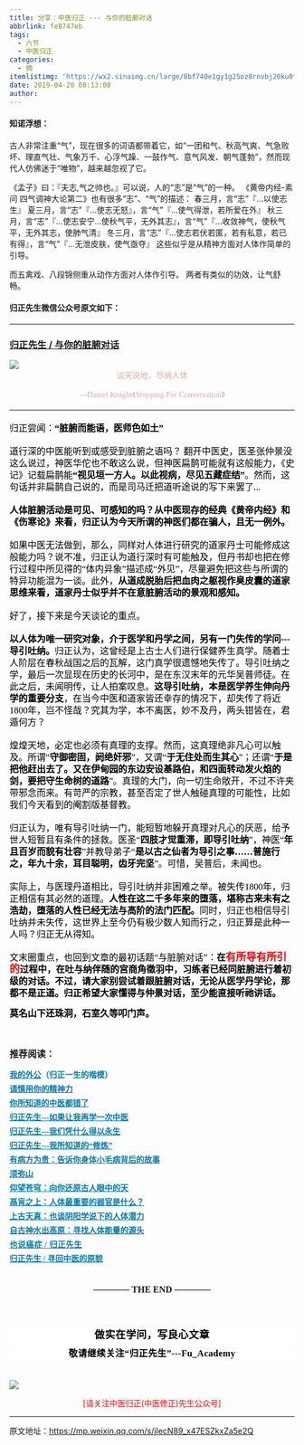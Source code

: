 ```yaml
---
title: 分享：中医归正 --- 与你的脏腑对话
abbrlink: fe8747eb
tags:
  - 六节
  - 中医归正
categories:
  - 摘
itemlistimg: 'https://wx2.sinaimg.cn/large/8bf740e1gy1g25oz8rnvbj20ku0ffttx.jpg'
date: 2019-04-20 08:13:08
author:
---
```


#### 知诺浮想：
古人非常注重“气”，现在很多的词语都带着它，如“一团和气、秋高气爽、气急败坏、理直气壮、气象万千、心浮气躁、一鼓作气、意气风发、朝气蓬勃”，然而现代人仿佛迷于“唯物”，越来越忽视了它。

《孟子》曰：『夫志,气之帅也。』可以说，人的“志”是“气”的一种。
《黄帝内经-素问 四气调神大论第二》也有很多“志”、“气”的描述：
春三月，言“志”『...以使志生』
夏三月，言“志”『...使志无怒』，言“气”『...使气得泄，若所爱在外』
秋三月，言“志”『...使志安宁...使秋气平，无外其志』，言“气”『...收敛神气，使秋气平，无外其志，使肺气清』
冬三月，言“志”『...使志若伏若匿，若有私意，若已有得』，言“气”『...无泄皮肤，使气亟夺』
这些似乎是从精神方面对人体作简单的引导。

而五禽戏、八段锦侧重从动作方面对人体作引导。
两者有类似的功效，让气舒畅。



#### 归正先生微信公众号原文如下：
---

###  [归正先生 / 与你的脏腑对话](https://mp.weixin.qq.com/s/jIecN89_x47ESZkxZa5e2Q "跳转至原文")



<div class="rich_media_content ">
                    <p style="text-align: center;margin-bottom: 5px;line-height: normal;"><img style="clear: both; display: block; margin:auto;" src="https://wx2.sinaimg.cn/large/8bf740e1gy1g25oz8rnvbj20ku0ffttx.jpg" data-type="jpeg" data-w="750" style=""  /><span style="font-family: 仿宋;color: rgb(215, 171, 169);font-size: 14px;background-color: rgb(255, 255, 255);">谈天说地，尽纳人体</span><span style="color: rgb(0, 0, 0);font-family: 仿宋;font-size: 16px;text-align: justify;"></span></p><p style="text-align: center;margin-bottom: 5px;line-height: normal;"><span style="font-family: 仿宋;color: rgb(215, 171, 169);font-size: 14px;background-color: rgb(255, 255, 255);"><span style="text-align: center;font-family: 仿宋;background-color: rgb(255, 255, 255);max-width: 100%;color: rgb(215, 171, 169);font-size: 14px;line-height: 22.4px;box-sizing: border-box !important;word-wrap: break-word !important;">---Daniel Knight《Stopping For Conversation</span><span style="text-align: center;color: rgb(215, 171, 169);font-size: 14px;line-height: 22.4px;font-family: Arial, 宋体;">》</span></span><span style="background-color: rgb(255, 255, 255);text-align: center;font-size: 14px;line-height: 22.4px;font-family: Arial, 宋体;"><span style="background-color: rgb(255, 255, 255);text-align: center;font-size: 14px;line-height: 22.4px;font-family: Arial, 宋体;color: rgb(0, 0, 0);"></span></span></p><hr style="border-style: solid;border-width: 1px 0 0;border-color: rgba(0,0,0,0.1);-webkit-transform-origin: 0 0;-webkit-transform: scale(1, 0.5);transform-origin: 0 0;transform: scale(1, 0.5);"  /><p style="text-align: left;margin-bottom: 5px;margin-top: 20px;line-height: 1.5em;"><span style="color: rgb(0, 0, 0);font-family: 仿宋;font-size: 16px;text-align: justify;">归正尝闻：</span><strong style="color: rgb(0, 0, 0);font-family: 仿宋;font-size: 16px;text-align: justify;">“脏腑而能语，医师色如土”</strong></p><p style="text-align: left;margin-bottom: 5px;margin-top: 20px;line-height: 1.5em;"><strong style="color: rgb(0, 0, 0);font-family: 仿宋;font-size: 16px;text-align: justify;"></strong><span style="text-align: justify;color: rgb(0, 0, 0);font-family: 仿宋;font-size: 16px;">道行深的中医能听到或感受到脏腑之语吗？</span><span style="text-align: justify;color: rgb(0, 0, 0);font-family: 仿宋;font-size: 16px;">&nbsp;翻开中医史，医圣张仲景没这么说过，神医华佗也不敢这么说，但神医扁鹊可能就有这般能力，《史记》记载扁鹊能<strong>“视见垣一方人。</strong></span><strong style="text-align: justify;"><span style="color: rgb(0, 0, 0);font-family: 仿宋;font-size: 16px;">以此视病，尽见五藏症结”</span></strong><span style="text-align: justify;color: rgb(0, 0, 0);font-family: 仿宋;font-size: 16px;">。然而，</span><span style="text-align: justify;color: rgb(0, 0, 0);font-family: 仿宋;font-size: 16px;">这句话并非扁鹊自己说的，而是司马迁把道听途说的写下来罢了...</span></p><p style="text-align: left;margin-bottom: 5px;margin-top: 20px;line-height: 1.5em;"><strong style="text-align: justify;"><span style="color: rgb(0, 0, 0);font-family: 仿宋;font-size: 16px;">人体脏腑活动是可见、可感知的吗？</span><span style="color: rgb(0, 0, 0);font-family: 仿宋;font-size: 16px;"></span><span style="color: rgb(0, 0, 0);font-family: 仿宋;font-size: 16px;">从中医现存的经典《黄帝内经》和《伤寒论》来看，归正认为今天所谓的神医们都在骗人，且无一例外。</span></strong></p><p style="text-align: left;margin-bottom: 5px;margin-top: 20px;line-height: 1.5em;"><span style="text-align: justify;color: rgb(0, 0, 0);font-family: 仿宋;font-size: 16px;">如果中医无法做到，那么，同样对人体进行研究的道家丹士可能修成这般能力吗？</span><span style="text-align: justify;color: rgb(0, 0, 0);font-family: 仿宋;font-size: 16px;">说不准，归正认为道行深时有可能触及，但丹书却也把在修行过程中所见得的“体内异象”描述成“外见”，尽量避免把这些与所谓的特异功能混为一谈。此外，</span><strong style="text-align: justify;"><span style="color: rgb(0, 0, 0);font-family: 仿宋;font-size: 16px;">从道成脱胎后把血肉之躯视作臭皮囊的道家思维来看，道家丹士似乎并不在意脏腑活动的景观和感知。</span></strong></p><p style="text-align: left;margin-bottom: 5px;margin-top: 20px;line-height: 1.5em;"><span style="color: rgb(0, 0, 0);font-family: 仿宋;font-size: 16px;text-align: justify;">好了，接下来是今天谈论的重点。</span></p><p style="text-align: left;margin-bottom: 5px;margin-top: 20px;line-height: 1.5em;"><strong style="text-align: justify;"><span style="color: rgb(0, 0, 0);font-family: 仿宋;font-size: 16px;">以人体为唯一研究对象，介于医学和丹学之间，另有一门失传的学问---导引吐纳。</span></strong><span style="text-align: justify;color: rgb(0, 0, 0);font-family: 仿宋;font-size: 16px;">归正认为，这曾经是上古士人们进行保健养生真学。随着士人阶层在春秋战国之后的瓦解，</span><span style="text-align: justify;color: rgb(0, 0, 0);font-family: 仿宋;font-size: 16px;">这门真学</span><span style="text-align: justify;color: rgb(0, 0, 0);font-family: 仿宋;font-size: 16px;">很遗憾地失传了。</span><span style="text-align: justify;color: rgb(0, 0, 0);font-family: 仿宋;font-size: 16px;">导引吐纳之学，最后一次显现在历史的长河中，是在东汉末年的元华吴普师徒。在此之后，未闻明传，让人拍案叹息。</span><strong style="text-align: justify;"><span style="color: rgb(0, 0, 0);font-family: 仿宋;font-size: 16px;">这导引吐纳，本是医学养生伸向丹学的重要分支</span></strong><span style="text-align: justify;color: rgb(0, 0, 0);font-family: 仿宋;font-size: 16px;">，在当今中医和道家皆还幸存的情况下，却失传了将近1800年，岂不怪哉？</span><span style="text-align: justify;color: rgb(0, 0, 0);font-family: 仿宋;font-size: 16px;">究其为学，本不离医，妙不及丹，两头钳皆在，君遁何方？</span></p><p style="text-align: left;margin-bottom: 5px;margin-top: 20px;line-height: 1.5em;"><span style="text-align: justify;color: rgb(0, 0, 0);font-family: 仿宋;font-size: 16px;">煌煌天地，必定也必须有真理的支撑。然而，这真理绝非凡心可以触及。所谓“</span><strong style="text-align: justify;"><span style="color: rgb(0, 0, 0);font-family: 仿宋;font-size: 16px;">守御密固，</span><span style="color: rgb(0, 0, 0);font-family: 仿宋;font-size: 16px;">阏绝</span><span style="color: rgb(0, 0, 0);font-family: 仿宋;font-size: 16px;">奸</span><span style="color: rgb(0, 0, 0);font-family: 仿宋;font-size: 16px;">邪</span></strong><span style="text-align: justify;color: rgb(0, 0, 0);font-family: 仿宋;font-size: 16px;">”，又谓“<strong>于无住处而生其心</strong>”；还谓“<strong>于是把他赶出去了。又在伊甸园的东边安设基路伯，和四面转动发火焰的剑，要把守生命树的道路</strong>”。真理的</span><span style="text-align: justify;color: rgb(0, 0, 0);font-family: 仿宋;font-size: 16px;">大门，向一切生命敞开，不过不许夹带邪念而来。</span><span style="text-align: justify;color: rgb(0, 0, 0);font-family: 仿宋;font-size: 16px;">有苛严的宗教，甚至否定了世人触碰真理的可能性，比如我们今天看到的阉割版基督教</span><span style="text-align: justify;color: rgb(0, 0, 0);font-family: 仿宋;font-size: 16px;">。</span></p><p style="text-align: left;margin-bottom: 5px;margin-top: 20px;line-height: 1.5em;"><span style="text-align: justify;color: rgb(0, 0, 0);font-family: 仿宋;font-size: 16px;">归正认为，唯有导引吐纳一门，能短暂地躲开真理对凡心的厌恶，给予世人短暂且有条件的拯救。</span><span style="text-align: justify;color: rgb(0, 0, 0);font-family: 仿宋;font-size: 16px;">医圣“<strong>四肢才觉重滞，即导引吐纳</strong>”，神医“<strong>年且百岁而貌有壮容</strong>”并教导弟子“<strong>是以古之仙者为导引之事……普施行之，年九十余，耳目聪明，齿牙完坚</strong>”。可惜，</span><span style="text-align: justify;color: rgb(0, 0, 0);font-family: 仿宋;font-size: 16px;">吴普后，未闻也。</span></p><p style="text-align: left;margin-bottom: 5px;margin-top: 20px;line-height: 1.5em;"><span style="text-align: justify;color: rgb(0, 0, 0);font-family: 仿宋;font-size: 16px;">实际上，与医理丹道相比，导引吐纳并非困难之举。</span><span style="text-align: justify;color: rgb(0, 0, 0);font-family: 仿宋;font-size: 16px;">被失传1800年，归正相信有其必然的道理。<strong>人性在这二千多年来的堕落，堪称古来未有之浩劫，堕落的人性已经无法与高阶的法门匹配。</strong>同时，归正也相信导引吐纳并未失传，这世界上至今仍有极少数人知而行之，归正算是此种一人吗？归正无从得知。</span></p><p style="text-align: left;margin-bottom: 5px;margin-top: 20px;line-height: 1.5em;"><span style="text-align: justify;color: rgb(0, 0, 0);font-family: 仿宋;font-size: 16px;">文末圈重点，也回到文章的最初话题“与脏腑对话”：<strong>在</strong></span><span style="text-align: justify;font-family: 仿宋;font-size: 18px;color: rgb(255, 0, 0);"><strong>有所导有所引的</strong></span><span style="text-align: justify;color: rgb(0, 0, 0);font-family: 仿宋;font-size: 16px;"><strong>过程中，在吐与纳伴随的宫商角徵羽中，习练者已经同脏腑进行着初级的对话。</strong></span><strong style="text-align: justify;"><span style="color: rgb(0, 0, 0);font-family: 仿宋;font-size: 16px;">不过，请大家别尝试着跟脏腑对话，无论从医学丹学论，那都不是正道。归正希望大家懂得与仲景对话，至少能直接听祂讲话。</span></strong></p><p style="margin-top: 15px;margin-bottom: 15px;line-height: 1.5em;"><strong><span style="color: rgb(0, 0, 0);font-family: 仿宋;font-size: 16px;"></span></strong></p><p style="margin-top: 15px;margin-bottom: 15px;line-height: 1.5em;"><strong><span style="color: rgb(0, 0, 0);font-family: 仿宋;font-size: 16px;"><strong>莫名山下还珠洞，石室久等叩门声。</strong></span></strong></p><p style="margin-top: 15px;margin-bottom: 15px;line-height: 1.5em;"><strong><span style="color: rgb(0, 0, 0);font-family: 仿宋;font-size: 16px;"><strong><br  /></strong></span></strong></p><p style="margin-top: 15px;margin-bottom: 15px;white-space: normal;line-height: 1.5em;"><strong style="font-family: 仿宋;font-size: 16px;"><span style="text-align: center;">推荐阅读：</span></strong></p><p style="margin-top: 5px;margin-bottom: 5px;white-space: normal;line-height: normal;"><span style="text-decoration: underline;color: rgb(0, 122, 170);"><strong><span style="font-family: 仿宋;font-size: 14px;text-align: center;"><a href="http://mp.weixin.qq.com/s?__biz=MzI5NzQzMzY5NQ==&amp;mid=2247483946&amp;idx=1&amp;sn=ea0bcd7f5add86208cff4173eadf6556&amp;chksm=ecb46d1adbc3e40cd0deb6d82999f4e138aeccfbcc696966f0eab5f4732075037fa7eb6caa07&amp;scene=21#wechat_redirect" target="_blank" data-linktype="2" style="color: rgb(0, 122, 170);">我的外公</a></span></strong></span><span style="color: rgb(0, 122, 170);"><strong><span style="font-family: 仿宋;font-size: 14px;text-align: center;">（归正一生的楷模）</span></strong></span></p><p style="margin-top: 5px;margin-bottom: 5px;white-space: normal;line-height: normal;"><a href="http://mp.weixin.qq.com/s?__biz=MzI5NzQzMzY5NQ==&amp;mid=2247484012&amp;idx=1&amp;sn=7cb2b912d3850de25b5c5f46c9399bf9&amp;chksm=ecb46d5cdbc3e44ab3fdf567fc8adb4169158ac24916333d995d2b7fca7650d470b53380a702&amp;scene=21#wechat_redirect" target="_blank" data-linktype="2" style="color: rgb(0, 122, 170);text-decoration: underline;font-family: 仿宋;font-size: 14px;"><strong><span style="text-align: center;">请慎用你的精神力</span></strong></a></p><p style="margin-top: 5px;margin-bottom: 5px;white-space: normal;line-height: normal;"><a href="http://mp.weixin.qq.com/s?__biz=MzI5NzQzMzY5NQ==&amp;mid=2247484107&amp;idx=1&amp;sn=9376c455f88cc445f0686c49d45681e5&amp;chksm=ecb46dfbdbc3e4edacc5b562a6ff088f95105aa6a4ed765f102502503f0311be1d43bbe73854&amp;scene=21#wechat_redirect" target="_blank" data-linktype="2" style="color: rgb(0, 122, 170);text-decoration: underline;"><strong><span style="font-family: 仿宋;font-size: 14px;text-align: center;">你所知道的中医都错了</span></strong></a><br  /></p><p style="margin-top: 5px;margin-bottom: 5px;white-space: normal;line-height: normal;"><a href="http://mp.weixin.qq.com/s?__biz=MzI5NzQzMzY5NQ==&amp;mid=2247484087&amp;idx=1&amp;sn=b76fe020a7a744a3f3c7850ad15671e6&amp;chksm=ecb46d87dbc3e491b5c1b56acfa70882bbf3af3c355f8e999c60476e7028238e2441eed1d4da&amp;scene=21#wechat_redirect" target="_blank" data-linktype="2" style="color: rgb(0, 122, 170);text-decoration: underline;"><strong><span style="font-family: 仿宋;font-size: 14px;text-align: center;">归正先生---如果让我再学一次中医</span></strong></a><br  /></p><p style="margin-top: 5px;margin-bottom: 5px;white-space: normal;line-height: normal;"><span style="text-decoration: underline;color: rgb(0, 122, 170);"><strong><span style="font-family: 仿宋;font-size: 14px;text-align: center;"><a href="http://mp.weixin.qq.com/s?__biz=MzI5NzQzMzY5NQ==&amp;mid=2247484123&amp;idx=1&amp;sn=a338020668e71e03bc3aa12be292db18&amp;chksm=ecb46debdbc3e4fdb775697f54e95816bf3a981e8de06c10ddf38f756e2520d838f79d45f144&amp;scene=21#wechat_redirect" target="_blank" data-linktype="2" style="color: rgb(0, 122, 170);">归正先生---我们凭什么得以永生</a></span></strong></span></p><p style="margin-top: 5px;margin-bottom: 5px;white-space: normal;line-height: normal;"><span style="text-decoration: underline;color: rgb(0, 122, 170);"><strong><span style="font-family: 仿宋;font-size: 14px;text-align: center;"><a href="http://mp.weixin.qq.com/s?__biz=MzI5NzQzMzY5NQ==&amp;mid=2247484065&amp;idx=1&amp;sn=6529850aef8f94867b432e60c5deadc4&amp;chksm=ecb46d91dbc3e487bef9ba1a3d92845566ac1edcd720100255cf4c05026c333e49e089705e17&amp;scene=21#wechat_redirect" target="_blank" data-linktype="2" style="color: rgb(0, 122, 170);">归正先生---我所知道的“修炼”</a></span></strong></span></p><p style="margin-top: 5px;margin-bottom: 5px;white-space: normal;line-height: normal;"><span style="text-decoration: underline;font-family: 仿宋;font-size: 14px;color: rgb(0, 122, 170);"><strong><span style="text-align: center;"><a href="http://mp.weixin.qq.com/s?__biz=MzI5NzQzMzY5NQ==&amp;mid=2247484089&amp;idx=1&amp;sn=d49c8b96732f8c6b9e0d703ad6ee7695&amp;chksm=ecb46d89dbc3e49f2b4c29c40ead678d8132b4e7fdac14faff72c31b9e61f2a864d5d2ca663d&amp;scene=21#wechat_redirect" target="_blank" data-linktype="2" style="color: rgb(0, 122, 170);">有病方为贵：告诉你身体小毛病背后的故事</a></span></strong></span></p><p style="margin-top: 5px;margin-bottom: 5px;white-space: normal;line-height: normal;"><span style="text-decoration: underline;font-family: 仿宋;font-size: 14px;color: rgb(0, 122, 170);"><strong><span style="text-align: center;"><a href="http://mp.weixin.qq.com/s?__biz=MzI5NzQzMzY5NQ==&amp;mid=2247484080&amp;idx=1&amp;sn=51809d420a42817696022ddf63003bb4&amp;chksm=ecb46d80dbc3e496c41d9312594da891e5b4d2eec284c4975b60b3cd710546dd4f4c3a9ee4b5&amp;scene=21#wechat_redirect" target="_blank" data-linktype="2" style="color: rgb(0, 122, 170);">须弥山</a></span></strong></span></p><p style="margin-top: 5px;margin-bottom: 5px;white-space: normal;line-height: normal;"><a href="http://mp.weixin.qq.com/s?__biz=MzI5NzQzMzY5NQ==&amp;mid=2247483964&amp;idx=1&amp;sn=f3981bc0edee904bfcf1f8318ba17db9&amp;chksm=ecb46d0cdbc3e41a1b9690db7c84e9150a12dd3fba6ddcb109fc3dec54f2a88f6f540db9b44b&amp;scene=21#wechat_redirect" target="_blank" data-linktype="2" style="color: rgb(0, 122, 170);text-decoration: underline;font-family: 仿宋;font-size: 14px;"><strong><span style="text-align: center;">仰望苍穹：向你还原古人眼中的天</span></strong></a><br  /></p><p style="margin-top: 5px;margin-bottom: 5px;white-space: normal;line-height: normal;"><a href="http://mp.weixin.qq.com/s?__biz=MzI5NzQzMzY5NQ==&amp;mid=2247483978&amp;idx=1&amp;sn=8a2b070cdea10f3e13c9a26ed681ac5f&amp;chksm=ecb46d7adbc3e46c5200a646a4ff3d08a03fd76ccc80f345cd6abeab27281086a1f37ddac95c&amp;scene=21#wechat_redirect" target="_blank" data-linktype="2" style="color: rgb(0, 122, 170);text-decoration: underline;font-family: 仿宋;font-size: 14px;"><strong><span style="text-align: center;">鬲肓之上：人体最重要的器官是什么？</span></strong></a><br  /></p><p style="margin-top: 5px;margin-bottom: 5px;white-space: normal;line-height: normal;"><a href="http://mp.weixin.qq.com/s?__biz=MzI5NzQzMzY5NQ==&amp;mid=2247483962&amp;idx=1&amp;sn=6be5770bbdd904f8217bb21488377fa6&amp;chksm=ecb46d0adbc3e41ce6dd2ab0ff37d30a40d735e4c3e6ebc7f92aa9038eb2c5f1f35a188aab7e&amp;scene=21#wechat_redirect" target="_blank" data-linktype="2" style="color: rgb(0, 122, 170);text-decoration: underline;"><strong><span style="font-family: 仿宋;font-size: 14px;text-align: center;">上古天真：也谈阴阳学说下的人体潜力</span></strong></a></p><p style="margin-top: 5px;margin-bottom: 5px;white-space: normal;line-height: normal;"><span style="text-decoration: underline;font-family: 仿宋;font-size: 14px;color: rgb(0, 122, 170);"><strong><span style="text-align: center;"><a href="http://mp.weixin.qq.com/s?__biz=MzI5NzQzMzY5NQ==&amp;mid=2247483837&amp;idx=1&amp;sn=ee187f53d00e93d4df6fcf2d4cecd2a9&amp;chksm=ecb46e8ddbc3e79b68c067618a189e628651cf85a23b947cdb7e4aa3a1edd3b4f100d4566b97&amp;scene=21#wechat_redirect" target="_blank" data-linktype="2" style="color: rgb(0, 122, 170);">自古神水出高原：寻找人体能量的源头</a></span></strong></span></p><p style="margin-top: 5px;margin-bottom: 5px;white-space: normal;line-height: normal;"><a href="http://mp.weixin.qq.com/s?__biz=MzI5NzQzMzY5NQ==&amp;mid=2247484160&amp;idx=1&amp;sn=0e87693db4b2b76954137fb20b0bc7df&amp;chksm=ecb46c30dbc3e52630634fc9b13cc9ca29deba458be5a195a4c91a3a161f160508b928bdf330&amp;scene=21#wechat_redirect" target="_blank" data-linktype="2" style="color: rgb(0, 122, 170);text-decoration: underline;font-family: 仿宋;letter-spacing: 0.5px;font-size: 14px;background-color: rgb(255, 255, 255);"><strong>也说癌症 / 归正先生</strong></a></p><p style="margin-top: 5px;margin-bottom: 5px;white-space: normal;line-height: normal;"><a href="http://mp.weixin.qq.com/s?__biz=MzI5NzQzMzY5NQ==&amp;mid=2247484187&amp;idx=1&amp;sn=37762f4c4d6f399252837286d9d1bc0a&amp;chksm=ecb46c2bdbc3e53dc8c38e55d7350d8f09cef9d1ad520e6d882618c5285543d93f04c46b86b5&amp;scene=21#wechat_redirect" target="_blank" data-linktype="2" style="color: rgb(0, 122, 170);text-decoration: underline;font-family: 仿宋;font-size: 14px;"><strong>归正先生 / 寻回中医的原貌</strong></a></p><p style="margin-top: 5px;margin-bottom: 5px;white-space: normal;line-height: normal;"><br  /></p><p style="margin-top: 15px;margin-bottom: 15px;white-space: normal;text-align: center;"><span style="font-family: 仿宋;font-size: 16px;"><strong style="text-align: justify;">———— THE&nbsp;END ————</strong></span></p><p style="margin-top: 15px;margin-bottom: 15px;white-space: normal;text-align: center;"><br  /></p><p style="margin-top: 25px;margin-bottom: 5px;white-space: normal;font-size: 16px;max-width: 100%;min-height: 1em;color: rgb(62, 62, 62);text-align: center;line-height: 1.75em;background-color: rgb(255, 255, 255);box-sizing: border-box !important;word-wrap: break-word !important;"><strong><span style="font-size: 18px;color: rgb(0, 0, 0);max-width: 100%;font-family: 仿宋;letter-spacing: 0.5px;box-sizing: border-box !important;word-wrap: break-word !important;">做实在学问，写良心文章</span></strong></p><p style="margin-top: 5px;margin-bottom: 15px;white-space: normal;font-size: 16px;max-width: 100%;min-height: 1em;color: rgb(62, 62, 62);background-color: rgb(255, 255, 255);line-height: 1.75em;text-align: center;box-sizing: border-box !important;word-wrap: break-word !important;"><strong><span style="color: rgb(0, 0, 0);max-width: 100%;font-family: 仿宋;letter-spacing: 0.5px;box-sizing: border-box !important;word-wrap: break-word !important;">敬请继续关注“归正先生”---Fu_Academy</span></strong></p><hr style="white-space: normal;font-size: 16px;max-width: 100%;color: rgb(62, 62, 62);background-color: rgb(255, 255, 255);box-sizing: border-box !important;word-wrap: break-word !important;"  />
					<img style="clear: both; display: block; margin:auto;" src="https://ws1.sinaimg.cn/mw690/8bf740e1gy1fgqt1hfuomj20hs0bzmyp.jpg" /><p style="text-align: center; color: red">[请关注中医归正(中医修正)先生公众号]</p><hr />
                </div>



原文地址：https://mp.weixin.qq.com/s/jIecN89_x47ESZkxZa5e2Q


